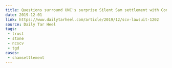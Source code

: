 ```yaml
---
title: Questions surround UNC's surprise Silent Sam settlement with Confederate group
date: 2019-12-01
link: https://www.dailytarheel.com/article/2019/12/scv-lawsuit-1202
source: Daily Tar Heel
tags:
 - trust
 - stone
 - ncscv
 - tgd
cases:
 - shamsettlement
---
```


